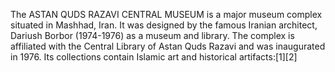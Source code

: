 The ASTAN QUDS RAZAVI CENTRAL MUSEUM is a major museum complex situated in Mashhad, Iran. It was designed by the famous Iranian architect, Dariush Borbor (1974-1976) as a museum and library. The complex is affiliated with the Central Library of Astan Quds Razavi and was inaugurated in 1976. Its collections contain Islamic art and historical artifacts:[1][2]
